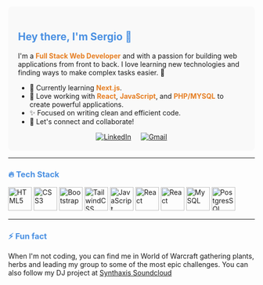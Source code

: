<div style="background-color: #f9f9f9; padding: 20px; border-radius: 8px;">

## <span style="color: #4A90E2;">Hey there, I'm Sergio 👋</span>

I'm a <strong style="color: #E67E22;">Full Stack Web Developer</strong> and <strong style="color: #E67E22;"></strong> with a passion for building web applications from front to back. I love learning new technologies and finding ways to make complex tasks easier. 🚀

- 🌱 Currently learning <strong style="color: #E67E22;">Next.js</strong>.
- 🔧 Love working with <strong style="color: #E67E22;">React</strong>, <strong style="color: #E67E22;">JavaScript</strong>, and <strong style="color: #E67E22;">PHP/MYSQL</strong> to create powerful applications.
- ✨ Focused on writing clean and efficient code.
- 🔗 Let's connect and collaborate! 

<div align="center" style="display: flex; justify-content: center; gap: 20px;">
  <a href="https://www.linkedin.com/in/sergioalexandregarcia" target="_blank">
    <img src="https://img.shields.io/badge/linkedin-%230077B5.svg?style=for-the-badge&logo=linkedin&logoColor=white" alt="LinkedIn"/>
  </a>
  <a href="mailto:garcia.sergio.alexandre@gmail.com" target="_blank">
    <img src="https://img.shields.io/badge/Gmail-D14836?style=for-the-badge&logo=gmail&logoColor=white" alt="Gmail"/>
  </a>
</div>

</div>

---

### <span style="color: #4A90E2;">🔥 Tech Stack</span>

<div align="left">
  
  <img src="https://img.icons8.com/color/48/000000/html-5.png" alt="HTML5" height="48"/>


  <img src="https://img.icons8.com/color/48/000000/css3.png" alt="CSS3" height="48"/>


  <img src="https://img.icons8.com/color/48/000000/bootstrap.png" alt="Bootstrap" height="48"/>


  <img src="https://img.icons8.com/color/48/000000/tailwindcss.png" alt="TailwindCSS" height="48"/>


  <img src="https://img.icons8.com/color/48/000000/javascript.png" alt="JavaScript" height="48"/>
  

  <img src="https://img.icons8.com/color/48/000000/react-native.png" alt="React" height="48"/>
  

  <img src="https://img.icons8.com/color/48/000000/php.png" alt="React" height="48"/>
  
 
  <img src="https://img.icons8.com/color/48/000000/mysql-logo.png" alt="MySQL" height="48"/>
  

 <img src="https://wiki.postgresql.org/images/3/30/PostgreSQL_logo.3colors.120x120.png" alt="PostgresSQL" height="48"/>

</div>

---

### <span style="color: #4A90E2;">⚡ Fun fact</span>

When I'm not coding, you can find me in World of Warcraft gathering plants, herbs and leading my group to some of the most epic challenges. You can also follow my DJ project at  <a href="https://soundcloud.com/synth-axis" target="_blank">Synthaxis Soundcloud</a>
